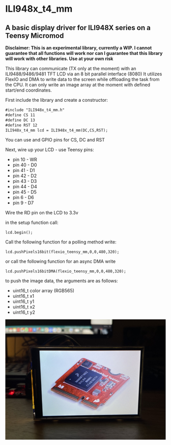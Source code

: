 # ILI948x_t4_mm
## A basic display driver for ILI948X series on a Teensy Micromod

**Disclaimer: This is an experimental library, currently a WIP. I cannot guarantee that all functions will work nor can I guarantee that this library will work with other libraries. Use at your own risk**  

This library can communicate (TX only at the moment) with an ILI9488/9486/9481 TFT LCD via an 8 bit parallel interface (8080)
It utilizes FlexIO and DMA to write data to the screen while offloading the task from the CPU.
It can only write an image array at the moment with defined start/end coordinates.

First include the library and create a constructor:
```
#include "ILI948x_t4_mm.h"
#define CS 11
#define DC 13
#define RST 12
ILI948x_t4_mm lcd = ILI948x_t4_mm(DC,CS,RST);
```
You can use and GPIO pins for CS, DC and RST

Next, wire up your LCD - use Teensy pins:
* pin 10 - WR
* pin 40 - D0
* pin 41 - D1
* pin 42 - D2
* pin 43 - D3
* pin 44 - D4
* pin 45 - D5
* pin 6 - D6
* pin 9 - D7
   
Wire the RD pin on the LCD to 3.3v

in the setup function call:
```
lcd.begin();
```

Call the following function for a polling method write:
```
lcd.pushPixels16bit(flexio_teensy_mm,0,0,480,320);
```
or call the following function for an async DMA write
```
lcd.pushPixels16bitDMA(flexio_teensy_mm,0,0,480,320);
```
to push the image data, the arguments are as follows:
* uint16_t color array (RGB565)
* uint16_t x1
* uint16_t y1
* uint16_t x2
* uint16_t y2

![Image of TFT with Teensy MM image](https://github.com/david-res/ILI948x_t4_mm/blob/master/mm_flexio_example.jpg)

